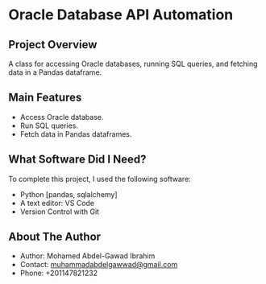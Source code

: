 # Oracle Database API Automation

## Project Overview

A class for accessing Oracle databases, running SQL queries, and fetching data in a Pandas dataframe.

## Main Features
* Access Oracle database.
* Run SQL queries.
* Fetch data in Pandas dataframes.

## What Software Did I Need?

To complete this project, I used the following software:

* Python [pandas, sqlalchemy]
* A text editor: VS Code
* Version Control with Git

## About The Author

* Author: Mohamed Abdel-Gawad Ibrahim
* Contact: muhammadabdelgawwad@gmail.com
* Phone: +201147821232
